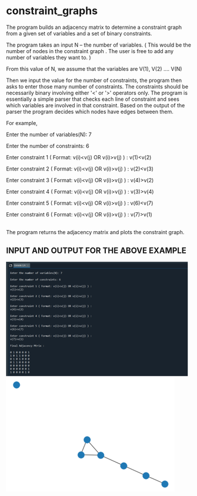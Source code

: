 # constraint_graphs

The program builds an adjacency matrix to determine a constraint graph from a given set of variables and a set of binary constraints.  

The program takes an input N – the number of variables. ( This would be the number of nodes in the constraint graph . The user is free to add any number of variables they want to. ) 

From this value of N, we assume that the variables are V(1), V(2) .... V(N) 

Then we input the value for the number of constraints, the program then asks to enter those many number of constraints. The constraints should be necessarily binary involving either '<' or '>' operators only.
The program is essentially a simple parser that checks each line of constraint and sees which variables are involved in that constraint. Based on the output of the parser the program decides which nodes have edges between them.

For example, 

Enter the number of variables(N): 7

Enter the number of constraints: 6

Enter constraint 1 ( Format: v(i)<v(j) OR v(i)>v(j) ) : 
v(1)<v(2) 

Enter constraint 2 ( Format: v(i)<v(j) OR v(i)>v(j) ) : 
v(2)<v(3)

Enter constraint 3 ( Format: v(i)<v(j) OR v(i)>v(j) ) : 
v(4)>v(2)

Enter constraint 4 ( Format: v(i)<v(j) OR v(i)>v(j) ) : 
v(3)>v(4)

Enter constraint 5 ( Format: v(i)<v(j) OR v(i)>v(j) ) : 
v(6)<v(7)

Enter constraint 6 ( Format: v(i)<v(j) OR v(i)>v(j) ) : 
v(7)>v(1)


<br>
The program returns the adjacency matrix and plots the constraint graph.

<h2>INPUT AND OUTPUT FOR THE ABOVE EXAMPLE</h2>

<img src="images/example_input.png" height = "310"> <img src="images/constraint_graph_example.png" height = "310">


 
